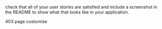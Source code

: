 
check that all of your user stories are satisfied and include a screenshot in the README to show what that looks like in your application.

403 page customise
